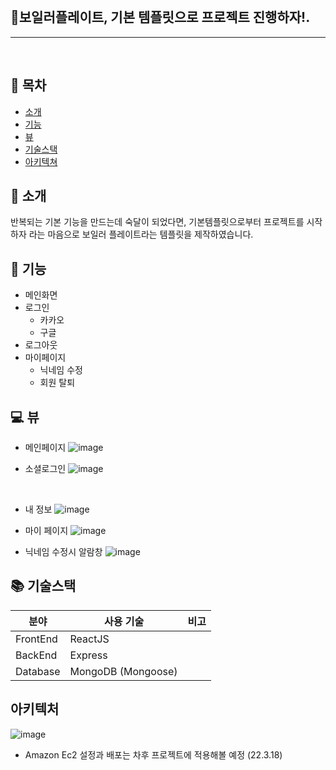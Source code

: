 <br/>

## 🔨보일러플레이트, 기본 템플릿으로 프로젝트 진행하자!.

---

<br/>

## 📒 목차

- [소개](#-소개)
- [기능](#-기능)
- [뷰](#-뷰)
- [기술스택](#-기술스택)
- [아키텍쳐](#-아키텍처)

## 🌻 소개

반복되는 기본 기능을 만드는데 숙달이 되었다면, 기본템플릿으로부터 프로젝트를 시작하자 라는 마음으로 보일러 플레이트라는 템플릿을 제작하였습니다.

## 📲 기능

- 메인화면
- 로그인
  - 카카오
  - 구글
- 로그아웃
- 마이페이지
  - 닉네임 수정
  - 회원 탈퇴

## 💻 뷰

- 메인페이지
  ![image](https://user-images.githubusercontent.com/30334829/158940147-6df3093e-f733-4b62-8605-392a2eb103ac.png)

- 소셜로그인
  ![image](https://user-images.githubusercontent.com/30334829/158997776-cf545d57-1cf7-4b79-802c-78ba30e68b51.png)

<br/>

- 내 정보
  ![image](https://user-images.githubusercontent.com/30334829/158997955-6c3aa433-03fd-4850-add7-f3289d60a01a.png)

- 마이 페이지
  ![image](https://user-images.githubusercontent.com/30334829/158998032-e6020bda-f0f3-49f0-9340-2993e43c7f48.png)

- 닉네임 수정시 알람창
  ![image](https://user-images.githubusercontent.com/30334829/158998173-a72d6b71-395c-4856-8d28-4f9891b0ab86.png)

## 📚 기술스택

| 분야     | 사용 기술          | 비고 |
| -------- | ------------------ | ---- |
| FrontEnd | ReactJS            |
| BackEnd  | Express            |
| Database | MongoDB (Mongoose) |

## 아키텍처

![image](https://user-images.githubusercontent.com/30334829/159002321-2639da1d-017b-4d45-8def-ee25ed0f8e9f.png)

- Amazon Ec2 설정과 배포는 차후 프로젝트에 적용해볼 예정 (22.3.18)

